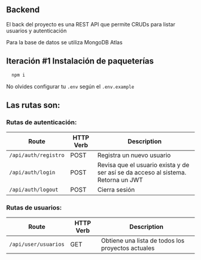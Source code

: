 ## Backend

El back del proyecto es una REST API que permite CRUDs para listar usuarios y autenticación

Para la base de datos se utiliza MongoDB Atlas

## Iteración #1 Instalación de paqueterías

```bash
  npm i
```

No olvides configurar tu `.env` según el `.env.example`

## Las rutas son:

### Rutas de autenticación:


|   Route   | HTTP Verb |   Description   |
|-----------|-----------|-----------------|
| `/api/auth/registro` |    POST    | Registra un nuevo usuario|
| `/api/auth/login` |    POST    | Revisa que el usuario exista y de ser así se da acceso al sistema. Retorna un JWT|
| `/api/auth/logout` |    POST    | Cierra sesión |

### Rutas de usuarios:

|   Route   | HTTP Verb |   Description   |
|-----------|-----------|-----------------|
| `/api/user/usuarios` |    GET    | Obtiene una lista de todos los proyectos actuales 
